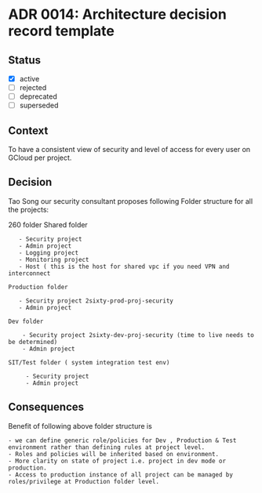 <!-- File format adr/adr-0000-project-keyword-YYYY-MM-DD.md -->

# ADR 0014: Architecture decision record template

## Status

- [x] active
- [ ] rejected
- [ ] deprecated
- [ ] superseded

## Context

To have a consistent view of security and level of access for every user on GCloud per project.


## Decision 
Tao Song our security consultant proposes following Folder structure for all the projects:

260 folder
	Shared folder

	   - Security project
	   - Admin project
	   - Logging project
	   - Monitoring project
	   - Host ( this is the host for shared vpc if you need VPN and interconnect

	Production folder
	
	   - Security project 2sixty-prod-proj-security
	   - Admin project

	Dev folder

	    - Security project 2sixty-dev-proj-security (time to live needs to be determined) 
	    - Admin project

	SIT/Test folder ( system integration test env)

	     - Security project
	     - Admin project



## Consequences
   Benefit of following above folder structure is 
   
   	- we can define generic role/policies for Dev , Production & Test environment rather than defining rules at project level. 
   	- Roles and policies will be inherited based on environment.
   	- More clarity on state of project i.e. project in dev mode or production.
   	- Access to production instance of all project can be managed by roles/privilege at Production folder level.

